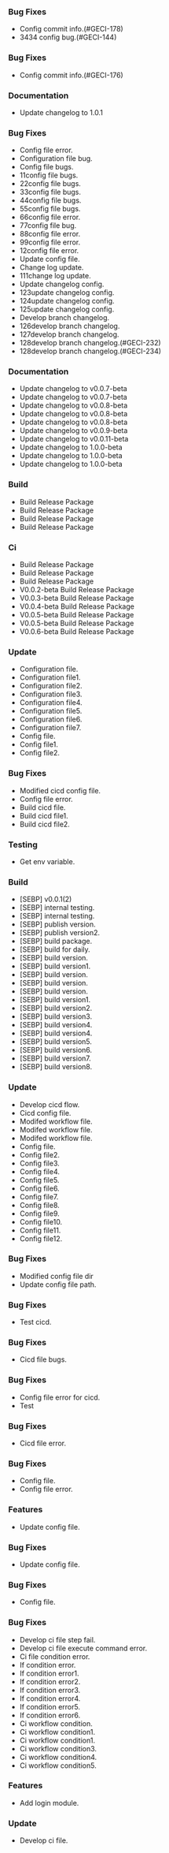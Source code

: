 

### Bug Fixes

- Config commit info.(#GECI-178)
- 3434 config bug.(#GECI-144)


### Bug Fixes

- Config commit info.(#GECI-176)

### Documentation

- Update changelog to 1.0.1


### Bug Fixes

- Config file error.
- Configuration file bug.
- Config file bugs.
- 11config file bugs.
- 22config file bugs.
- 33config file bugs.
- 44config file bugs.
- 55config file bugs.
- 66config file error.
- 77config file bug.
- 88config file error.
- 99config file error.
- 12config file error.
- Update config file.
- Change log update.
- 111change log update.
- Update changelog config.
- 123update changelog config.
- 124update changelog config.
- 125update changelog config.
- Develop branch changelog.
- 126develop branch changelog.
- 127develop branch changelog.
- 128develop branch changelog.(#GECI-232)
- 128develop branch changelog.(#GECI-234)

### Documentation

- Update changelog to v0.0.7-beta
- Update changelog to v0.0.7-beta
- Update changelog to v0.0.8-beta
- Update changelog to v0.0.8-beta
- Update changelog to v0.0.8-beta
- Update changelog to v0.0.9-beta
- Update changelog to v0.0.11-beta
- Update changelog to 1.0.0-beta
- Update changelog to 1.0.0-beta
- Update changelog to 1.0.0-beta

### Build

- Build Release Package
- Build Release Package
- Build Release Package
- Build Release Package

### Ci

- Build Release Package
- Build Release Package
- Build Release Package
- V0.0.2-beta Build Release Package
- V0.0.3-beta Build Release Package
- V0.0.4-beta Build Release Package
- V0.0.5-beta Build Release Package
- V0.0.5-beta Build Release Package
- V0.0.6-beta Build Release Package

### Update

- Configuration file.
- Configuration file1.
- Configuration file2.
- Configuration file3.
- Configuration file4.
- Configuration file5.
- Configuration file6.
- Configuration file7.
- Config file.
- Config file1.
- Config file2.


### Bug Fixes

- Modified cicd config file.
- Config file error.
- Build cicd file.
- Build cicd file1.
- Build cicd file2.

### Testing

- Get env variable.

### Build

- [SEBP] v0.0.1(2)
- [SEBP] internal testing.
- [SEBP] internal testing.
- [SEBP] publish version.
- [SEBP] publish version2.
- [SEBP] build package.
- [SEBP] build for daily.
- [SEBP] build version.
- [SEBP] build version1.
- [SEBP] build version.
- [SEBP] build version.
- [SEBP] build version.
- [SEBP] build version1.
- [SEBP] build version2.
- [SEBP] build version3.
- [SEBP] build version4.
- [SEBP] build version4.
- [SEBP] build version5.
- [SEBP] build version6.
- [SEBP] build version7.
- [SEBP] build version8.

### Update

- Develop cicd flow.
- Cicd config file.
- Modifed workflow file.
- Modifed workflow file.
- Modifed workflow file.
- Config file.
- Config file2.
- Config file3.
- Config file4.
- Config file5.
- Config file6.
- Config file7.
- Config file8.
- Config file9.
- Config file10.
- Config file11.
- Config file12.


### Bug Fixes

- Modified config file dir
- Update config file path.


### Bug Fixes

- Test cicd.


### Bug Fixes

- Cicd file bugs.


### Bug Fixes

- Config file error for cicd.
- Test


### Bug Fixes

- Cicd file error.


### Bug Fixes

- Config file.
- Config file error.


### Features

- Update config file.


### Bug Fixes

- Update config file.


### Bug Fixes

- Config file.


### Bug Fixes

- Develop ci file step fail.
- Develop ci file execute command error.
- Ci file condition error.
- If condition error.
- If condition error1.
- If condition error2.
- If condition error3.
- If condition error4.
- If condition error5.
- If condition error6.
- Ci workflow condition.
- Ci workflow condition1.
- Ci workflow condition1.
- Ci workflow condition3.
- Ci workflow condition4.
- Ci workflow condition5.

### Features

- Add login module.

### Update

- Develop ci file.

<!-- generated by git-cliff -->
